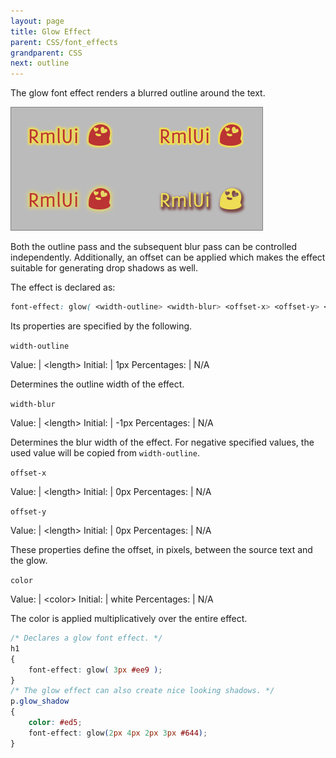 ```yaml
---
layout: page
title: Glow Effect
parent: CSS/font_effects
grandparent: CSS
next: outline
---
```


The glow font effect renders a blurred outline around the text. 

![Glow effect sample](glow.png)

Both the outline pass and the subsequent blur pass can be controlled independently. Additionally, an offset can be applied which makes the effect suitable for generating drop shadows as well.

The effect is declared as:

```css
font-effect: glow( <width-outline> <width-blur> <offset-x> <offset-y> <color> );
```


Its properties are specified by the following.

`width-outline`

Value: | \<length\>
Initial: | 1px
Percentages: | N/A

Determines the outline width of the effect.

`width-blur`

Value: | \<length\>
Initial: | -1px
Percentages: | N/A

Determines the blur width of the effect. For negative specified values, the used value will be copied from `width-outline`. 

`offset-x`

Value: | \<length\>
Initial: | 0px
Percentages: | N/A

`offset-y`

Value: | \<length\>
Initial: | 0px
Percentages: | N/A

These properties define the offset, in pixels, between the source text and the glow.


`color`

Value: | \<color\>
Initial: | white
Percentages: | N/A

The color is applied multiplicatively over the entire effect.


```css
/* Declares a glow font effect. */
h1
{
	font-effect: glow( 3px #ee9 );
}
/* The glow effect can also create nice looking shadows. */
p.glow_shadow
{
	color: #ed5;
	font-effect: glow(2px 4px 2px 3px #644);
}
```
